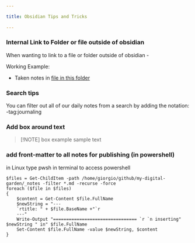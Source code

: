 ```yaml
---
title: Obsidian Tips and Tricks 
---
```

### Internal Link to Folder or file outside of obsidian
When wanting to link to a file or folder outside of obsidian - 

Working Example:
- Taken notes in [file in this folder](<file:///C:\Users\giorgio\Box\GEDB Master Folder\Projects\P - ESG Holdings\ESG - Prospectus Checks>)

### Search tips
You can filter out all of our daily notes from a search by adding the notation:
-tag:journaling

### Add box around text

> [!NOTE] box example
> sample text



### add front-matter to all notes for publishing (in powershell)
in Linux type pwsh in terminal to access powershell

```
$files = Get-ChildItem -path /home/giorgio/github/my-digital-garden/_notes -filter *.md -recurse -force
foreach ($file in $files)
{
   	$content = Get-Content $file.FullName
	$newString = "---
	`rtitle: " + $file.BaseName +"`r 
	---"
	Write-Output "================================ `r `n inserting" $newString " in" $file.FullName
	Set-Content $file.FullName -value $newString, $content
}

```
